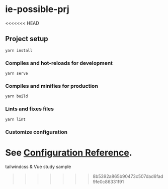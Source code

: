 # ie-possible-prj
<<<<<<< HEAD

## Project setup
```
yarn install
```

### Compiles and hot-reloads for development
```
yarn serve
```

### Compiles and minifies for production
```
yarn build
```

### Lints and fixes files
```
yarn lint
```

### Customize configuration
See [Configuration Reference](https://cli.vuejs.org/config/).
=======
tailwindcss &amp; Vue study sample
>>>>>>> 8b5392a865b90473c507dad6fad9fe0c86331f91
